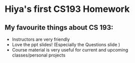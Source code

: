 # Hiya's first CS193 Homework

## My favourite things about CS 193:
- Instructors are very friendly
- Love the ppt slides! (Especially the Questions slide )
- Course material is very useful for current and upcoming classes/personal projects
